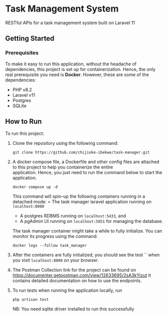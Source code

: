 # Task Management System
RESTful APIs for a task management system built on Laravel 11

## Getting Started
### Prerequisites
To make it easy to run this application, without the headache of dependencies, this project is set up for containerization. Hence, the only real prerequisite you need is **Docker**. However, these are some of the dependencies:
- PHP v8.2
- Laravel v11
- Postgres
- SQLite

## How to Run
To run this project:
1. Clone the repository using the following command:
   ```
   git clone https://github.com/chijioke-ibekwe/task-manager.git
   ```

2. A docker compose file, a Dockerfile and other config files are attached to this project to help you containerize the entire          
   application. Hence, you just need to run the command below to start the application.
   ```
   docker compose up -d
   ```
   This command will spin-up the following containers running in a detached mode:
    = The task manager laravel application running on `localhost:8000`
    - A postgres RDBMS running on `localhost:5433`, and
    - A pgAdmin UI running on `localhost:5051` for managing the database.

   The task manager container might take a while to fully initialize. You can monitor its progress using the command:
   ```
   docker logs --follow task_manager
   ```

3. After the containers are fully initialized, you should see the test `` when you visit `localhost:8000` on your browser.

4. The Postman Collection link for the project can be found on https://documenter.getpostman.com/view/12633695/2sA3kYizut
   It contains detailed documentation on how to use the endpoints.

5. To run tests when running the application locally, run
   ```
   php artisan test
   ```
   NB: You need sqlite driver installed to run this successfully
